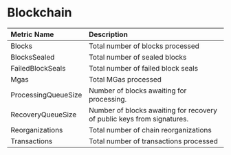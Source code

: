 # Blockchain

| Metric Name | Description |
| :--- | :--- |
| Blocks | Total number of blocks processed |
| BlocksSealed | Total number of sealed blocks |
| FailedBlockSeals | Total number of failed block seals |
| Mgas | Total MGas processed |
| ProcessingQueueSize | Number of blocks awaiting for processing. |
| RecoveryQueueSize | Number of blocks awaiting for recovery of public keys from signatures. |
| Reorganizations | Total number of chain reorganizations |
| Transactions | Total number of transactions processed |
